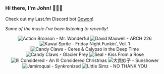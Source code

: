 ### Hi there, I'm John! 🏄🏻‍♂️

Check out my Last.fm Discord bot [Gowon](http://gowon.ca)!

_Some of the music I've been listening to recently!_


<!-- lastfm -->
<p align="center"><img src="https://lastfm.freetls.fastly.net/i/u/64s/540008489e214926c942f91d0241f16c.jpg" title="Action Bronson - Mr. Wonderful"> <img src="https://lastfm.freetls.fastly.net/i/u/64s/8f356ea410393909e22af0121a93e06e.png" title="David Maxwell - ARCH 226"> <img src="https://lastfm.freetls.fastly.net/i/u/64s/f87bc7a5ffd8e0977e7e889a3f3a1592.jpg" title="Kawai Sprite - Friday Night Funkin', Vol. 1"> <img src="https://lastfm.freetls.fastly.net/i/u/64s/b6cb3ed542d54666b415b0fd25ec9432.png" title="Candy Claws - Ceres & Calypso in the Deep Time"> <img src="https://lastfm.freetls.fastly.net/i/u/64s/69d682c1057d45008d669f90c77931ff.png" title="Candy Claws - Glacier Prey"> <img src="https://lastfm.freetls.fastly.net/i/u/64s/5e4165c7a80747d99c5d0f9616cfdc5b.jpg" title="Seal - Kiss From a Rose"> <img src="https://lastfm.freetls.fastly.net/i/u/64s/978725c4a1f5805b02fbfeef1e5e7fe0.jpg" title="Ill Considered - An Ill Considered Christmas"> <img src="https://lastfm.freetls.fastly.net/i/u/64s/4c0de41565774f3bcf6730935d6d28aa.png" title="大貫妙子 - Sunshower"> <img src="https://lastfm.freetls.fastly.net/i/u/64s/c0fccab2b096d504ce98a74090e47542.jpg" title="Jamiroquai - Synkronized"> <img src="https://lastfm.freetls.fastly.net/i/u/64s/cdd6555b63a617387bec48646389af71.jpg" title="Little Simz - NO THANK YOU"> </p>
